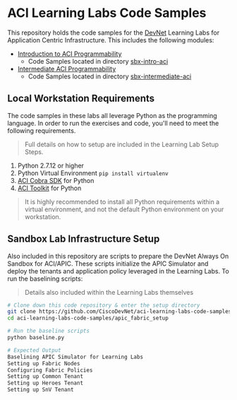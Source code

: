 # ACI Learning Labs Code Samples
This repository holds the code samples for the [DevNet](http://developer.cisco.com) Learning Labs for Application Centric Infrastructure.  This includes the following modules:

* [Introduction to ACI Programmability](https://learninglabs.cisco.com/modules/intro-to-aci)
  * Code Samples located in directory [sbx-intro-aci](sbx-intro-aci)
* [Intermediate ACI Programmability](https://learninglabs.cisco.com/modules/intermediate-aci-prog)
  * Code Samples located in directory [sbx-intermediate-aci](sbx-intermediate-aci)

## Local Workstation Requirements
The code samples in these labs all leverage Python as the programming language.  In order to run the exercises and code, you'll need to meet the following requirements.  

> Full details on how to setup are included in the Learning Lab Setup Steps.  

1. Python 2.7.12 or higher
1. Python Virtual Environment `pip install virtualenv`
1. [ACI Cobra SDK](http://cobra.readthedocs.io) for Python
1. [ACI Toolkit](http://acitoolkit.readthedocs.io) for Python

> It is highly recommended to install all Python requirements within a virtual environment, and not the default Python environment on your workstation.  

## Sandbox Lab Infrastructure Setup
Also included in this repository are scripts to prepare the DevNet Always On Sandbox for ACI/APIC.  These scripts initialize the APIC Simulator and deploy the tenants and application policy leveraged in the Learning Labs.  To run the baselining scripts:

> Details also included within the Learning Labs themselves

```bash
# Clone down this code repository & enter the setup directory
git clone https://github.com/CiscoDevNet/aci-learning-labs-code-samples
cd aci-learning-labs-code-samples/apic_fabric_setup

# Run the baseline scripts
python baseline.py

```

```bash
# Expected Output
Baselining APIC Simulator for Learning Labs
Setting up Fabric Nodes
Configuring Fabric Policies
Setting up Common Tenant
Setting up Heroes Tenant
Setting up SnV Tenant  
```
